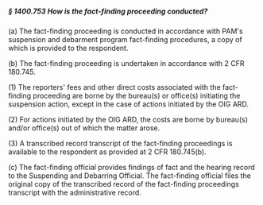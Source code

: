 ##### § 1400.753 How is the fact-finding proceeding conducted? #####

(a) The fact-finding proceeding is conducted in accordance with PAM's suspension and debarment program fact-finding procedures, a copy of which is provided to the respondent.

(b) The fact-finding proceeding is undertaken in accordance with 2 CFR 180.745.

(1) The reporters' fees and other direct costs associated with the fact-finding proceeding are borne by the bureau(s) or office(s) initiating the suspension action, except in the case of actions initiated by the OIG ARD.

(2) For actions initiated by the OIG ARD, the costs are borne by bureau(s) and/or office(s) out of which the matter arose.

(3) A transcribed record transcript of the fact-finding proceedings is available to the respondent as provided at 2 CFR 180.745(b).

(c) The fact-finding official provides findings of fact and the hearing record to the Suspending and Debarring Official. The fact-finding official files the original copy of the transcribed record of the fact-finding proceedings transcript with the administrative record.
